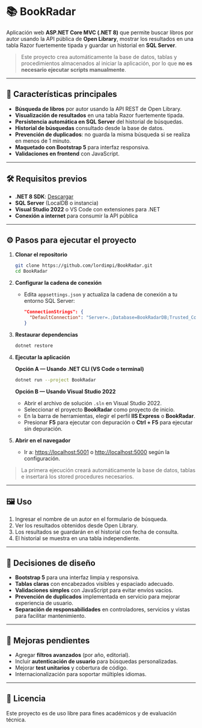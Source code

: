 # 📚 BookRadar

Aplicación web **ASP.NET Core MVC (.NET 8)** que permite buscar libros por autor usando la API pública de **Open Library**, mostrar los resultados en una tabla Razor fuertemente tipada y guardar un historial en **SQL Server**.

> Este proyecto crea automáticamente la base de datos, tablas y procedimientos almacenados al iniciar la aplicación, por lo que **no es necesario ejecutar scripts manualmente**.

---

## 🚀 Características principales

- **Búsqueda de libros** por autor usando la API REST de Open Library.
- **Visualización de resultados** en una tabla Razor fuertemente tipada.
- **Persistencia automática en SQL Server** del historial de búsquedas.
- **Historial de búsquedas** consultado desde la base de datos.
- **Prevención de duplicados**: no guarda la misma búsqueda si se realiza en menos de 1 minuto.
- **Maquetado con Bootstrap 5** para interfaz responsiva.
- **Validaciones en frontend** con JavaScript.

---

## 🛠 Requisitos previos

- **.NET 8 SDK**: [Descargar](https://dotnet.microsoft.com/download)
- **SQL Server** (LocalDB o instancia)
- **Visual Studio 2022** o VS Code con extensiones para .NET
- **Conexión a internet** para consumir la API pública

---

## ⚙️ Pasos para ejecutar el proyecto

1. **Clonar el repositorio**
   ```bash
   git clone https://github.com/lordimpi/BookRadar.git
   cd BookRadar
   ```

2. **Configurar la cadena de conexión**
   - Edita `appsettings.json` y actualiza la cadena de conexión a tu entorno SQL Server:
     ```json
     "ConnectionStrings": {
       "DefaultConnection": "Server=.;Database=BookRadarDB;Trusted_Connection=True;TrustServerCertificate=True"
     }
     ```

3. **Restaurar dependencias**
   ```bash
   dotnet restore
   ```

4. **Ejecutar la aplicación**

   **Opción A — Usando .NET CLI (VS Code o terminal)**
   ```bash
   dotnet run --project BookRadar
   ```

   **Opción B — Usando Visual Studio 2022**
   - Abrir el archivo de solución `.sln` en Visual Studio 2022.
   - Seleccionar el proyecto **BookRadar** como proyecto de inicio.
   - En la barra de herramientas, elegir el perfil **IIS Express** o **BookRadar**.
   - Presionar **F5** para ejecutar con depuración o **Ctrl + F5** para ejecutar sin depuración.

5. **Abrir en el navegador**
   - Ir a: [https://localhost:5001](https://localhost:5001) o [http://localhost:5000](http://localhost:5000) según la configuración.

> La primera ejecución creará automáticamente la base de datos, tablas e insertará los stored procedures necesarios.

---

## 🖼 Uso

1. Ingresar el nombre de un autor en el formulario de búsqueda.
2. Ver los resultados obtenidos desde Open Library.
3. Los resultados se guardarán en el historial con fecha de consulta.
4. El historial se muestra en una tabla independiente.

---

## 🎨 Decisiones de diseño

- **Bootstrap 5** para una interfaz limpia y responsiva.
- **Tablas claras** con encabezados visibles y espaciado adecuado.
- **Validaciones simples** con JavaScript para evitar envíos vacíos.
- **Prevención de duplicados** implementada en servicio para mejorar experiencia de usuario.
- **Separación de responsabilidades** en controladores, servicios y vistas para facilitar mantenimiento.

---

## 📌 Mejoras pendientes

- Agregar **filtros avanzados** (por año, editorial).
- Incluir **autenticación de usuario** para búsquedas personalizadas.
- Mejorar **test unitarios** y cobertura de código.
- Internacionalización para soportar múltiples idiomas.

---

## 📄 Licencia

Este proyecto es de uso libre para fines académicos y de evaluación técnica.